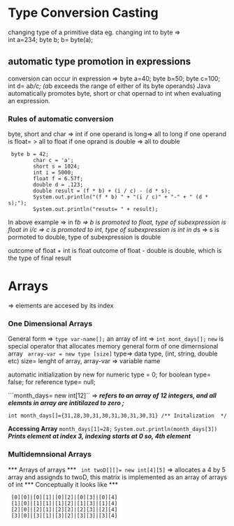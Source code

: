 # Type Conversion Casting 
 changing type of a primitive data 
 eg. changing int to byte =>  
 int a=234;
 byte b;
 b= byte(a);
 ## automatic type promotion in expressions
conversion can occur in expression =>
byte a=40;
byte b=50;
byte c=100;
int d= a*b/c; (a*b exceeds the range of either of its byte operands)
Java automatically promotes byte, short or chat opernad to int when evaluating an expression. 
### Rules of automatic conversion  
byte, short and char => int
if one operand is long=> all to long
if one operand is float= > all to float
if one oprand is double => all to double
```
 byte b = 42;
        char c = 'a';
        short s = 1024;
        int i = 5000;
        float f = 6.57f;
        double d = .123;
        double result = (f * b) + (i / c) - (d * s);
        System.out.println("(f * b) " + "(i / c)" + "-" + " (d * s);");
        System.out.println("resuts= " + result);
```
In above example =>
 in f*b => b is promoted to float, type of subexpression is float 
 in i/c => c is promoted to int,  type of subexpression is int 
 in d*s => s is pormoted to double, type of subexpression is double 

 outcome of float + int is float
 outcome of float - double is double, which is the type of final result 

 # Arrays
 => elements are accesed by its index
 ### One Dimensional Arrays
  General form => ``` type var-name[]; ```
  an array of int => ``` int mont_days[]; ```
   ```new``` is special operator that allocates memory 
   general form of one dimernsional array 
   ``` array-var = new type [size]```
   type=> data type, (int, string, double etc)
   size= lenght of array,
   array-var => variable name

   automatic initialization by new 
   for numeric type = 0;
   for boolean type= false;
   for reference type= null; 

   ```month_days= new int[12]`` => ***refers to an array of 12 integers, and all elemnts in array are intitilazed to zero ;***

   ``` int month_days[]= new int[12] /*** Initialization */
   int month_days[]={31,28,30,31,30,31,30,31,30,31} /** Initalization  */
   ```

   **Accessing Array**
   ```month_days[1]=28;```
   `System.out.println(month_days[3])` ***Prints element at index 3, indexing starts at 0 so, 4th element***


### Multidemnsional Arrays 
 *** Arrays of arrays ***
  ``` int twoD[][]= new int[4][5]``` => allocates a 4 by 5 array and assignds to twoD, this matrix is implemented as an array of arrays of int 
*** Conceptually it looks like ***
  ```
   [0][0]|[0][1]|[0][2]|[0][3]|[0][4]
   [1][0]|[1][1]|[1][2]|[1][3]|[1][4]
   [2][0]|[2][1]|[2][2]|[2][3]|[2][4]
   [3][0]|[3][1]|[3][2]|[3][3]|[3][4]
```

